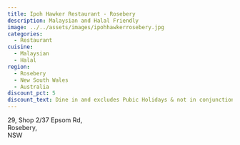 ```yaml
---
title: Ipoh Hawker Restaurant - Rosebery
description: Malaysian and Halal Friendly
image: ../../assets/images/ipohhawkerrosebery.jpg
categories:
  - Restaurant
cuisine:
  - Malaysian
  - Halal
region:
  - Rosebery
  - New South Wales
  - Australia
discount_pct: 5
discount_text: Dine in and excludes Pubic Holidays & not in conjunction with any other offer
---
```

29, Shop 2/37 Epsom Rd,\
Rosebery,\
NSW
